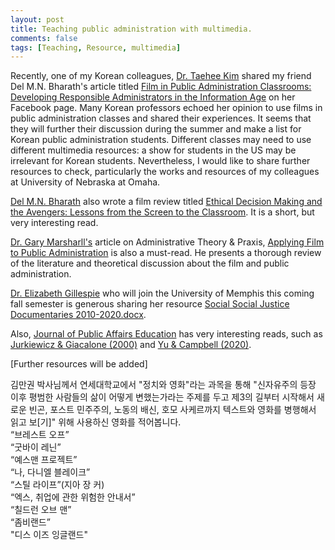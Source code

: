 ```yaml
---
layout: post
title: Teaching public administration with multimedia.
comments: false
tags: [Teaching, Resource, multimedia]
---
```


Recently, one of my Korean colleagues, [Dr. Taehee Kim](https://www.linkedin.com/in/taehee-kim-60a73953/) shared my friend Del M.N. Bharath's article titled [Film in Public Administration Classrooms: Developing Responsible Administrators in the Information Age](https://doi.org/10.1177/0144739420929384) on her Facebook page. Many Korean professors echoed her opinion to use films in public administration classes and shared their experiences. It seems that they will further their discussion during the summer and make a list for Korean public administration students. 
Different classes may need to use different multimedia resources: a show for students in the US may be irrelevant for Korean students. Nevertheless, I would like to share further resources to check, particularly the works and resources of my colleagues at University of Nebraska at Omaha. 

[Del M.N. Bharath](https://www.linkedin.com/in/delbharath/) also wrote a film review titled [Ethical Decision Making and the Avengers: Lessons from the Screen to the Classroom](https://doi.org/10.1080/10999922.2019.1600352). It is a short, but very interesting read. 

[Dr. Gary Marsharll's](https://www.unomaha.edu/college-of-public-affairs-and-community-service/public-administration/about-us/faculty-staff/gary-marshall.php) article on Administrative Theory & Praxis, [Applying Film to Public Administration](https://www.jstor.org/stable/41427172) is also a must-read. He presents a thorough review of the literature and theoretical discussion about the film and public administration. 

[Dr. Elizabeth Gillespie](https://www.researchgate.net/profile/Elizabeth_Gillespie3) who will join the University of Memphis this coming fall semester is generous sharing her resource [Social Social Justice Documentaries 2010-2020.docx](https://docs.google.com/document/d/e/2PACX-1vR_USJSeRpT8RkaEcvxXotiGWVUvlVAV3QYZkb4PznvpRAgkr1HeW6imtiqQPwpaw/pub?fbclid=IwAR00ahe5iCLX-jyU-dzjwr77J7eURBKTwFEf1y5z67pNuEwKrqCScbHwOqQ). 

Also, [Journal of Public Affairs Education](https://www.tandfonline.com/toc/upae20/current) has very interesting reads, such as [Jurkiewicz & Giacalone (2000)](https://doi.org/10.1080/15236803.2000.12023483) and [Yu & Campbell (2020)](https://doi.org/10.1080/15236803.2020.1746137). 

[Further resources will be added]

김만권 박사님께서 연세대학교에서 "정치와 영화"라는 과목을 통해 "신자유주의 등장 이후 평범한 사람들의 삶이 어떻게 변했는가라는 주제를 두고 제3의 길부터 시작해서 새로운 빈곤, 포스트 민주주의, 노동의 배신, 호모 사케르까지 텍스트와 영화를 병행해서 읽고 보[기]" 위해 사용하신 영화를 적어봅니다.<br/>
“브레스트 오프”<br/>
“굿바이 레닌”<br/>
“예스맨 프로젝트”<br/>
“나, 다니엘 블레이크”<br/>
“스틸 라이프”(지아 장 커)<br/>
“엑스, 취업에 관한 위험한 안내서”<br/>
“칠드런 오브 맨”<br/>
“좀비랜드”<br/>
"디스 이즈 잉글랜드"<br/>
